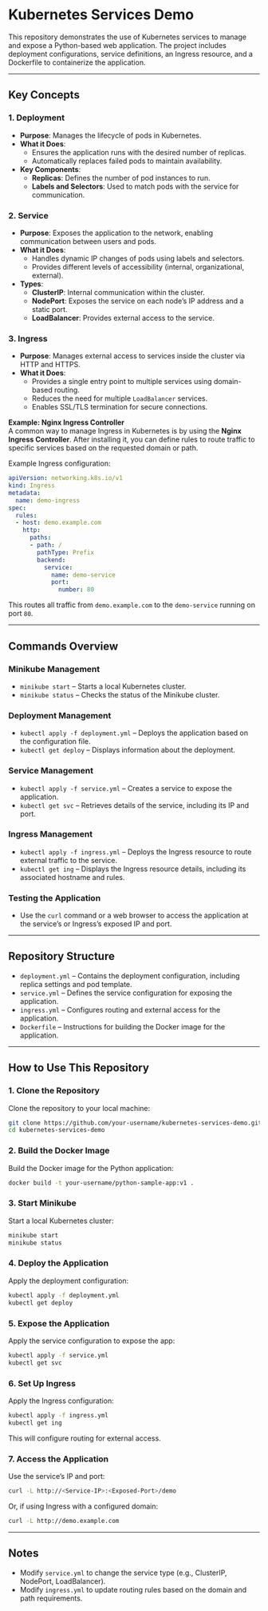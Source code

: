 # Kubernetes Services Demo

This repository demonstrates the use of Kubernetes services to manage and expose a Python-based web application. The project includes deployment configurations, service definitions, an Ingress resource, and a Dockerfile to containerize the application.

---

## Key Concepts  

### 1. **Deployment**  
- **Purpose**: Manages the lifecycle of pods in Kubernetes.  
- **What it Does**:  
  - Ensures the application runs with the desired number of replicas.  
  - Automatically replaces failed pods to maintain availability.  
- **Key Components**:  
  - **Replicas**: Defines the number of pod instances to run.  
  - **Labels and Selectors**: Used to match pods with the service for communication.  

### 2. **Service**  
- **Purpose**: Exposes the application to the network, enabling communication between users and pods.  
- **What it Does**:  
  - Handles dynamic IP changes of pods using labels and selectors.  
  - Provides different levels of accessibility (internal, organizational, external).  
- **Types**:  
  - **ClusterIP**: Internal communication within the cluster.  
  - **NodePort**: Exposes the service on each node’s IP address and a static port.  
  - **LoadBalancer**: Provides external access to the service.  

### 3. **Ingress**  
- **Purpose**: Manages external access to services inside the cluster via HTTP and HTTPS.  
- **What it Does**:  
  - Provides a single entry point to multiple services using domain-based routing.  
  - Reduces the need for multiple `LoadBalancer` services.  
  - Enables SSL/TLS termination for secure connections.  

**Example: Nginx Ingress Controller**  
A common way to manage Ingress in Kubernetes is by using the **Nginx Ingress Controller**. After installing it, you can define rules to route traffic to specific services based on the requested domain or path.  

Example Ingress configuration:  
```yaml
apiVersion: networking.k8s.io/v1
kind: Ingress
metadata:
  name: demo-ingress
spec:
  rules:
  - host: demo.example.com
    http:
      paths:
      - path: /
        pathType: Prefix
        backend:
          service:
            name: demo-service
            port:
              number: 80
```
This routes all traffic from `demo.example.com` to the `demo-service` running on port `80`.  

---

## Commands Overview  

### Minikube Management  
- `minikube start` – Starts a local Kubernetes cluster.  
- `minikube status` – Checks the status of the Minikube cluster.  

### Deployment Management  
- `kubectl apply -f deployment.yml` – Deploys the application based on the configuration file.  
- `kubectl get deploy` – Displays information about the deployment.  

### Service Management  
- `kubectl apply -f service.yml` – Creates a service to expose the application.  
- `kubectl get svc` – Retrieves details of the service, including its IP and port.  

### Ingress Management  
- `kubectl apply -f ingress.yml` – Deploys the Ingress resource to route external traffic to the service.  
- `kubectl get ing` – Displays the Ingress resource details, including its associated hostname and rules.  

### Testing the Application  
- Use the `curl` command or a web browser to access the application at the service’s or Ingress’s exposed IP and port.  

---

## Repository Structure  

- `deployment.yml` – Contains the deployment configuration, including replica settings and pod template.  
- `service.yml` – Defines the service configuration for exposing the application.  
- `ingress.yml` – Configures routing and external access for the application.  
- `Dockerfile` – Instructions for building the Docker image for the application.  

---

## How to Use This Repository  

### 1. Clone the Repository  
Clone the repository to your local machine:  
```bash
git clone https://github.com/your-username/kubernetes-services-demo.git
cd kubernetes-services-demo
```  

### 2. Build the Docker Image  
Build the Docker image for the Python application:  
```bash
docker build -t your-username/python-sample-app:v1 .
```  

### 3. Start Minikube  
Start a local Kubernetes cluster:  
```bash
minikube start
minikube status
```  

### 4. Deploy the Application  
Apply the deployment configuration:  
```bash
kubectl apply -f deployment.yml
kubectl get deploy
```  

### 5. Expose the Application  
Apply the service configuration to expose the app:  
```bash
kubectl apply -f service.yml
kubectl get svc
```  

### 6. Set Up Ingress  
Apply the Ingress configuration:  
```bash
kubectl apply -f ingress.yml
kubectl get ing
```  
This will configure routing for external access.  

### 7. Access the Application  
Use the service’s IP and port:  
```bash
curl -L http://<Service-IP>:<Exposed-Port>/demo
```  
Or, if using Ingress with a configured domain:  
```bash
curl -L http://demo.example.com
```  

---

## Notes  
- Modify `service.yml` to change the service type (e.g., ClusterIP, NodePort, LoadBalancer).  
- Modify `ingress.yml` to update routing rules based on the domain and path requirements.  
